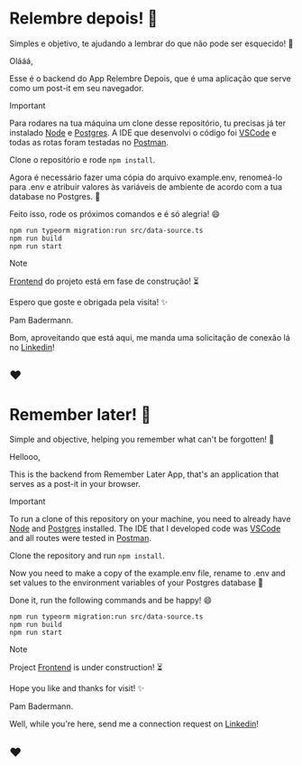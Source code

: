 # Relembre depois! :pencil:

Simples e objetivo, te ajudando a lembrar do que não pode ser esquecido! :no_good:

Olááá,

Esse é o backend do App Relembre Depois, que é uma aplicação que serve como um post-it em seu navegador.

> [!IMPORTANT]
> Para rodares na tua máquina um clone desse repositório, tu precisas já ter instalado [Node](https://nodejs.org/en/download) e [Postgres](https://www.postgresql.org/download/). A IDE que desenvolvi o código foi [VSCode](https://code.visualstudio.com/download) e todas as rotas foram testadas no [Postman](https://www.postman.com/downloads/).

Clone o repositório e rode `npm install`.

Agora é necessário fazer uma cópia do arquivo example.env, renomeá-lo para .env e atribuir valores às variáveis de ambiente de acordo com a tua database no Postgres. :floppy_disk:

Feito isso, rode os próximos comandos e é só alegria! :smile:

```
npm run typeorm migration:run src/data-source.ts
npm run build
npm run start
```

> [!NOTE]
> [Frontend](https://github.com/PamelaMBadermann/relembredepois-frontend) do projeto está em fase de construção! :hourglass_flowing_sand:

Espero que goste e obrigada pela visita! :sparkles:

Pam Badermann.

Bom, aproveitando que está aqui, me manda uma solicitação de conexão lá no [Linkedin](https://www.linkedin.com/in/pamelabadermann/)!

## ♥

# Remember later! :pencil:

Simple and objective, helping you remember what can't be forgotten! :no_good:

Hellooo,

This is the backend from Remember Later App, that's an application that serves as a post-it in your browser.

> [!IMPORTANT]
> To run a clone of this repository on your machine, you need to already have [Node](https://nodejs.org/en/download) and [Postgres](https://www.postgresql.org/download/) installed. The IDE that I developed code was [VSCode](https://code.visualstudio.com/download) and all routes were tested in [Postman](https://www.postman.com/downloads/).

Clone the repository and run `npm install`.

Now you need to make a copy of the example.env file, rename to .env and set values to the environment variables of your Postgres database :floppy_disk:

Done it, run the following commands and be happy! :smile:

```
npm run typeorm migration:run src/data-source.ts
npm run build
npm run start
```

> [!NOTE]
> Project [Frontend](https://github.com/PamelaMBadermann/relembredepois-frontend) is under construction! :hourglass_flowing_sand:

Hope you like and thanks for visit! :sparkles:

Pam Badermann.

Well, while you're here, send me a connection request on [Linkedin](https://www.linkedin.com/in/pamelabadermann/)!

## ♥
